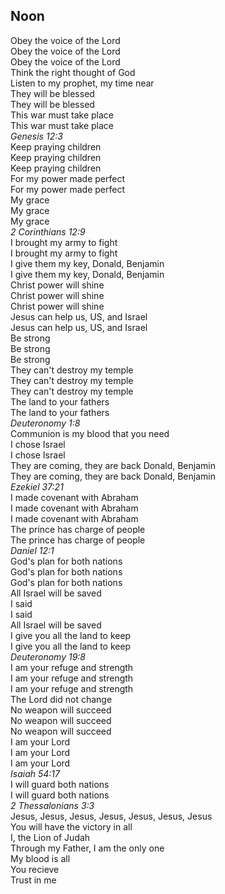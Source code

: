 ## Noon

Obey the voice of the Lord  
Obey the voice of the Lord  
Obey the voice of the Lord  
Think the right thought of God  
Listen to my prophet, my time near  
They will be blessed  
They will be blessed  
This war must take place  
This war must take place  
_Genesis 12:3_  
Keep praying children  
Keep praying children  
Keep praying children  
For my power made perfect  
For my power made perfect  
My grace  
My grace  
My grace  
_2 Corinthians 12:9_  
I brought my army to fight  
I brought my army to fight  
I give them my key, Donald, Benjamin  
I give them my key, Donald, Benjamin  
Christ power will shine  
Christ power will shine  
Christ power will shine  
Jesus can help us, US, and Israel  
Jesus can help us, US, and Israel  
Be strong  
Be strong  
Be strong  
They can't destroy my temple  
They can't destroy my temple  
They can't destroy my temple  
The land to your fathers  
The land to your fathers  
_Deuteronomy 1:8_  
Communion is my blood that you need  
I chose Israel  
I chose Israel  
They are coming, they are back Donald, Benjamin  
They are coming, they are back Donald, Benjamin  
_Ezekiel 37:21_  
I made covenant with Abraham  
I made covenant with Abraham  
I made covenant with Abraham  
The prince has charge of people  
The prince has charge of people  
_Daniel 12:1_  
God's plan for both nations  
God's plan for both nations  
God's plan for both nations  
All Israel will be saved  
I said  
I said  
All Israel will be saved  
I give you all the land to keep  
I give you all the land to keep  
_Deuteronomy 19:8_  
I am your refuge and strength  
I am your refuge and strength  
I am your refuge and strength  
The Lord did not change  
No weapon will succeed  
No weapon will succeed  
No weapon will succeed  
I am your Lord  
I am your Lord  
I am your Lord  
_Isaiah 54:17_  
I will guard both nations  
I will guard both nations  
_2 Thessalonians 3:3_  
Jesus, Jesus, Jesus, Jesus, Jesus, Jesus, Jesus  
You will have the victory in all  
I, the Lion of Judah  
Through my Father, I am the only one  
My blood is all  
You recieve  
Trust in me  
